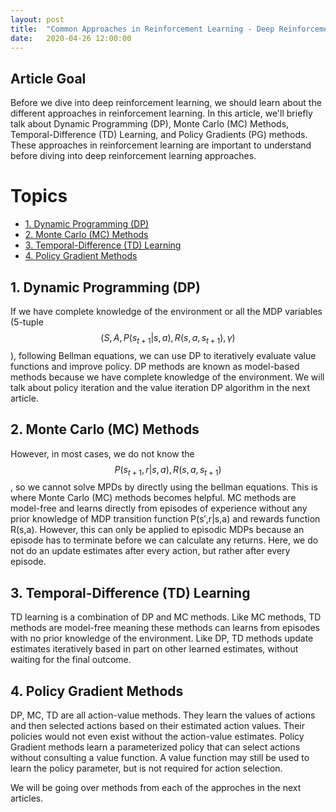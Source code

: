 ```yaml
---
layout: post
title:  "Common Approaches in Reinforcement Learning - Deep Reinforcement Learning Series"
date:   2020-04-26 12:00:00
---
```


## Article Goal

Before we dive into deep reinforcement learning, we should learn about the different approaches in reinforcement learning. In this article, we'll briefly talk about Dynamic Programming (DP), Monte Carlo (MC) Methods, Temporal-Difference (TD) Learning, and Policy Gradients (PG) methods. These approaches in reinforcement learning are important to understand before diving into deep reinforcement learning approaches.


# Topics
- [1. Dynamic Programming (DP)](#1-dynamic-programming)
- [2. Monte Carlo (MC) Methods](#2-monte-carlo-methods)
- [3. Temporal-Difference (TD) Learning](#3-temporal-difference-Learning)
- [4. Policy Gradient Methods](#4-policy-gradient)

## 1. Dynamic Programming (DP)

If we have complete knowledge of the environment or all the MDP variables (5-tuple $$(S, A, P(s_{t+1} \vert s, a), R(s, a, s_{t+1}), \gamma)$$), following Bellman equations, we can use DP to iteratively evaluate value functions and improve policy. DP methods are known as model-based methods because we have complete knowledge of the environment. We will talk about policy iteration and the value iteration DP algorithm in the next article.

## 2. Monte Carlo (MC) Methods

However, in most cases, we do not know the $$P(s_{t+1}, r \vert s, a), R(s, a, s_{t+1})$$, so we cannot solve MPDs by directly using the bellman equations. This is where Monte Carlo (MC) methods becomes helpful. MC methods are model-free and learns directly from episodes of experience without any prior knowledge of MDP transition function P(s′,r|s,a) and rewards function R(s,a). However, this can only be applied to episodic MDPs because an episode has to terminate before we can calculate any returns. Here, we do not do an update estimates after every action, but rather after every episode. 

## 3. Temporal-Difference (TD) Learning

TD learning is a combination of DP and MC methods. Like MC methods, TD methods are model-free meaning these methods can learns from episodes with no prior knowledge of the environment. Like DP, TD methods update estimates iteratively based in part on other learned estimates, without waiting for the final outcome.

## 4. Policy Gradient Methods

DP, MC, TD are all action-value methods. They learn the values of actions and then selected actions based on their estimated action values. Their policies would not even exist without the action-value estimates. Policy Gradient methods learn a parameterized policy that can select actions without consulting a value function. A value function may still be used to learn the policy parameter, but is not required for action selection.


We will be going over methods from each of the approches in the next articles.